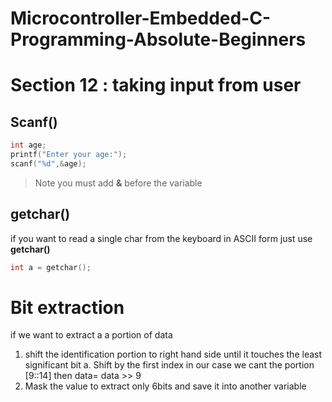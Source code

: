 # Microcontroller-Embedded-C-Programming-Absolute-Beginners

# Section 12 : taking input from user 

## Scanf()

```c
int age;
printf("Enter your age:");
scanf("%d",&age);
```
> Note
> you must add **&** before the variable

## getchar()

if you want to read a single char from the keyboard in ASCII form just use **getchar()**

```c
int a = getchar();
```

# Bit extraction 

if we want to extract a a portion of data 

1. shift the identification portion to right hand side until it touches the least significant bit
   a. Shift by the first index in our case we cant the portion [9::14] then data= data >> 9
3. Mask the value to extract only 6bits and save it into another variable


```c



```
